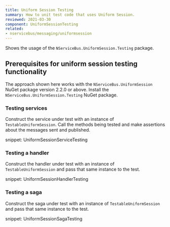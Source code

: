 ```yaml
---
title: Uniform Session Testing
summary: How to unit test code that uses Uniform Session.
reviewed: 2021-03-30
component: UniformSessionTesting
related:
- nservicebus/messaging/uniformsession
---
```


Shows the usage of the `NServiceBus.UniformSession.Testing` package.

## Prerequisites for uniform session testing functionality

The approach shown here works with the `NServiceBus.UniformSession` NuGet package version 2.2.0 or above. Install the `NServiceBus.UniformSession.Testing` NuGet package.

### Testing services

Construct the service under test with an instance of `TestableUniformSession`. Call the methods being tested and make assertions about the messages sent and published.

snippet: UniformSessionServiceTesting

### Testing a handler

Construct the handler under test with an instance of `TestableUniformSession` and pass that same instance to the test.

snippet: UniformSessionHandlerTesting

### Testing a saga

Construct the saga under test with an instance of `TestableUniformSession` and pass that same instance to the test.

snippet: UniformSessionSagaTesting